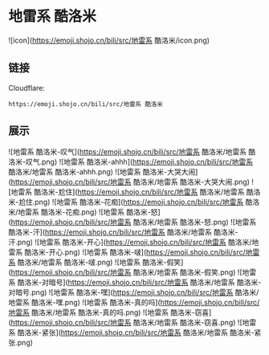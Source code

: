 # 地雷系 酷洛米
![icon](https://emoji.shojo.cn/bili/src/地雷系 酷洛米/icon.png)
## 链接
Cloudflare:
```
https://emoji.shojo.cn/bili/src/地雷系 酷洛米
```
## 展示
![地雷系 酷洛米-叹气](https://emoji.shojo.cn/bili/src/地雷系 酷洛米/地雷系 酷洛米-叹气.png)
![地雷系 酷洛米-ahhh](https://emoji.shojo.cn/bili/src/地雷系 酷洛米/地雷系 酷洛米-ahhh.png)
![地雷系 酷洛米-大哭大闹](https://emoji.shojo.cn/bili/src/地雷系 酷洛米/地雷系 酷洛米-大哭大闹.png)
![地雷系 酷洛米-尬住](https://emoji.shojo.cn/bili/src/地雷系 酷洛米/地雷系 酷洛米-尬住.png)
![地雷系 酷洛米-花痴](https://emoji.shojo.cn/bili/src/地雷系 酷洛米/地雷系 酷洛米-花痴.png)
![地雷系 酷洛米-怒](https://emoji.shojo.cn/bili/src/地雷系 酷洛米/地雷系 酷洛米-怒.png)
![地雷系 酷洛米-汗](https://emoji.shojo.cn/bili/src/地雷系 酷洛米/地雷系 酷洛米-汗.png)
![地雷系 酷洛米-开心](https://emoji.shojo.cn/bili/src/地雷系 酷洛米/地雷系 酷洛米-开心.png)
![地雷系 酷洛米-啵](https://emoji.shojo.cn/bili/src/地雷系 酷洛米/地雷系 酷洛米-啵.png)
![地雷系 酷洛米-假笑](https://emoji.shojo.cn/bili/src/地雷系 酷洛米/地雷系 酷洛米-假笑.png)
![地雷系 酷洛米-对暗号](https://emoji.shojo.cn/bili/src/地雷系 酷洛米/地雷系 酷洛米-对暗号.png)
![地雷系 酷洛米-嘿](https://emoji.shojo.cn/bili/src/地雷系 酷洛米/地雷系 酷洛米-嘿.png)
![地雷系 酷洛米-真的吗](https://emoji.shojo.cn/bili/src/地雷系 酷洛米/地雷系 酷洛米-真的吗.png)
![地雷系 酷洛米-窃喜](https://emoji.shojo.cn/bili/src/地雷系 酷洛米/地雷系 酷洛米-窃喜.png)
![地雷系 酷洛米-紧张](https://emoji.shojo.cn/bili/src/地雷系 酷洛米/地雷系 酷洛米-紧张.png)
